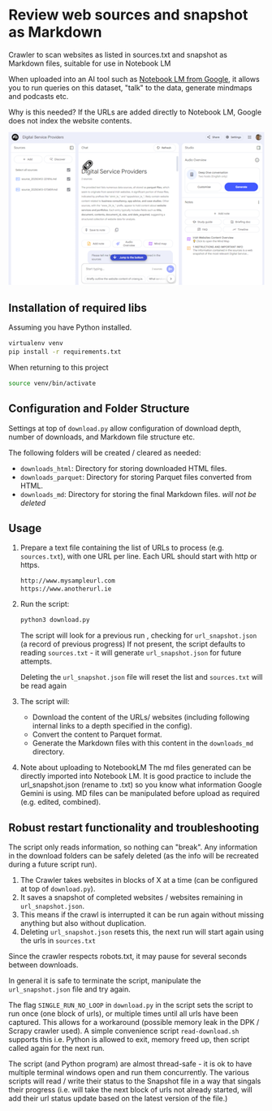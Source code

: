 # Review web sources and snapshot as Markdown 

Crawler to scan websites as listed in sources.txt and snapshot as Markdown files, suitable for use in Notebook LM

When uploaded into an AI tool such as [Notebook LM from Google](https://notebooklm.google/), it allows you to run queries on this dataset, "talk" to the data, generate mindmaps and podcasts etc. 

Why is this needed? If the URLs are added directly to Notebook LM, Google does not index the website contents.

![screenshot of notebook lm with using snapshot of data from selected websites](images/notebook-lm.png)

## Installation of required libs

Assuming you have Python installed.
   ```bash
   virtualenv venv
   pip install -r requirements.txt
   ```
When returning to this project
   ```bash
   source venv/bin/activate
   ```

## Configuration and Folder Structure

Settings at top of `download.py` allow configuration of download depth, number of downloads, and Markdown file structure etc. 

The following folders will be created / cleared as needed:

- `downloads_html`: Directory for storing downloaded HTML files.
- `downloads_parquet`: Directory for storing Parquet files converted from HTML.
- `downloads_md`: Directory for storing the final Markdown files. *will not be deleted*


## Usage

1. Prepare a text file containing the list of URLs to process (e.g. `sources.txt`), with one URL per line. Each URL should start with http or https.
   ``` text
   http://www.mysampleurl.com
   https://www.anotherurl.ie
   ```

2. Run the script:
   ```bash
   python3 download.py 
   ```
   The script will look for a previous run , checking for `url_snapshot.json` (a record of previous progress)
   If not present, the script defaults to reading `sources.txt` - it will generate `url_snapshot.json` for future attempts.

   Deleting the `url_snapshot.json` file will reset the list and `sources.txt` will be read again

3. The script will:
   - Download the content of the URLs/ websites (including following internal links to a depth specified in the config).
   - Convert the content to Parquet format.
   - Generate the Markdown files with this content in the `downloads_md` directory.

4. Note about uploading to NotebookLM
   The md files generated can be directly imported into Notebook LM.
   It is good practice to include the url_snapshot.json (rename to .txt) so you know what information Google Gemini is using.
   MD files can be manipulated before upload as required (e.g. edited, combined).

## Robust restart functionality and troubleshooting

The script only reads information, so nothing can "break". Any information in the download folders can be safely deleted (as the info will be recreated during a future script run).

1. The Crawler takes websites in blocks of X at a time (can be configured at top of `download.py`).
1. It saves a snapshot of completed websites / websites remaining in `url_snapshot.json`.
1. This means if the crawl is interrupted it can be run again without missing anything but also without duplication. 
1. Deleting `url_snapshot.json` resets this, the next run will start again using the urls in `sources.txt`

Since the crawler respects robots.txt, it may pause for several seconds between downloads.

In general it is safe to terminate the script, manipulate the `url_snapshot.json` file and try again.

The flag `SINGLE_RUN_NO_LOOP` in `download.py` in the script sets the script to run once (one block of urls), or multiple times until all urls have been captured. This allows for a workaround (possible memory leak in the DPK / Scrapy crawler used). A simple convenience script `read-download.sh` supports this i.e. Python is allowed to exit, memory freed up, then script called again for the next run.

The script (and Python program) are almost thread-safe - it is ok to have multiple terminal windows open and run them concurrently. The various scripts will read / write their status to the Snapshot file in a way that singals their progress (i.e. will take the next block of urls not already started, will add their url status update based on the latest version of the file.)




